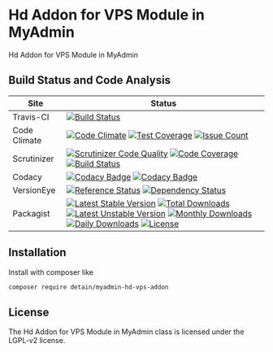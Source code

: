 # Hd Addon for VPS Module in MyAdmin

Hd Addon for VPS Module in MyAdmin

## Build Status and Code Analysis

Site          | Status
--------------|---------------------------
Travis-CI     | [![Build Status](https://travis-ci.org/detain/myadmin-hd-vps-addon.svg?branch=master)](https://travis-ci.org/detain/myadmin-hd-vps-addon)
Code Climate  | [![Code Climate](https://codeclimate.com/github/detain/myadmin-hd-vps-addon/badges/gpa.svg)](https://codeclimate.com/github/detain/myadmin-hd-vps-addon) [![Test Coverage](https://codeclimate.com/github/detain/myadmin-hd-vps-addon/badges/coverage.svg)](https://codeclimate.com/github/detain/myadmin-hd-vps-addon/coverage) [![Issue Count](https://codeclimate.com/github/detain/myadmin-hd-vps-addon/badges/issue_count.svg)](https://codeclimate.com/github/detain/myadmin-hd-vps-addon)
Scrutinizer   | [![Scrutinizer Code Quality](https://scrutinizer-ci.com/g/detain/myadmin-hd-vps-addon/badges/quality-score.png?b=master)](https://scrutinizer-ci.com/g/detain/myadmin-hd-vps-addon/?branch=master) [![Code Coverage](https://scrutinizer-ci.com/g/detain/myadmin-hd-vps-addon/badges/coverage.png?b=master)](https://scrutinizer-ci.com/g/detain/myadmin-hd-vps-addon/?branch=master) [![Build Status](https://scrutinizer-ci.com/g/detain/myadmin-hd-vps-addon/badges/build.png?b=master)](https://scrutinizer-ci.com/g/detain/myadmin-hd-vps-addon/build-status/master)
Codacy        | [![Codacy Badge](https://api.codacy.com/project/badge/Grade/226251fc068f4fd5b4b4ef9a40011d06)](https://www.codacy.com/app/detain/myadmin-hd-vps-addon) [![Codacy Badge](https://api.codacy.com/project/badge/Coverage/25fa74eb74c947bf969602fcfe87e349)](https://www.codacy.com/app/detain/myadmin-hd-vps-addon?utm_source=github.com&utm_medium=referral&utm_content=detain/myadmin-hd-vps-addon&utm_campaign=Badge_Coverage)
VersionEye    | [![Reference Status](https://www.versioneye.com/php/detain:myadmin-hd-vps-addon/reference_badge.svg?style=flat)](https://www.versioneye.com/php/detain:myadmin-hd-vps-addon/references) [![Dependency Status](https://www.versioneye.com/user/projects/592f7318bafc5500414dfd2a/badge.svg?style=flat-square)](https://www.versioneye.com/user/projects/592f7318bafc5500414dfd2a)
Packagist     | [![Latest Stable Version](https://poser.pugx.org/detain/myadmin-hd-vps-addon/version)](https://packagist.org/packages/detain/myadmin-hd-vps-addon) [![Total Downloads](https://poser.pugx.org/detain/myadmin-hd-vps-addon/downloads)](https://packagist.org/packages/detain/myadmin-hd-vps-addon) [![Latest Unstable Version](https://poser.pugx.org/detain/myadmin-hd-vps-addon/v/unstable)](//packagist.org/packages/detain/myadmin-hd-vps-addon) [![Monthly Downloads](https://poser.pugx.org/detain/myadmin-hd-vps-addon/d/monthly)](https://packagist.org/packages/detain/myadmin-hd-vps-addon) [![Daily Downloads](https://poser.pugx.org/detain/myadmin-hd-vps-addon/d/daily)](https://packagist.org/packages/detain/myadmin-hd-vps-addon) [![License](https://poser.pugx.org/detain/myadmin-hd-vps-addon/license)](https://packagist.org/packages/detain/myadmin-hd-vps-addon)


## Installation

Install with composer like

```sh
composer require detain/myadmin-hd-vps-addon
```

## License

The Hd Addon for VPS Module in MyAdmin class is licensed under the LGPL-v2 license.


